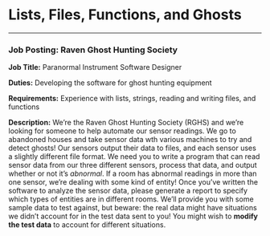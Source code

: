 # Lists, Files, Functions, and Ghosts
- - - -
### Job Posting: Raven Ghost Hunting Society
**Job Title:** Paranormal Instrument Software Designer

**Duties:** Developing the software for ghost hunting equipment

**Requirements:** Experience with lists, strings, reading and writing files, and functions

**Description:** We’re the Raven Ghost Hunting Society (RGHS) and we’re looking for someone to help automate our sensor readings. We go to abandoned houses and take sensor data wth various machines to try and detect ghosts! Our sensors output their data to files, and each sensor uses a slightly different file format. 
We need you to write a program that can read sensor data from our three different sensors, process that data, and output whether or not it’s _abnormal_. If a room has abnormal readings in more than one sensor, we’re dealing with some kind of entity! 
Once you’ve written the software to analyze the sensor data, please generate a report to specify which types of entities are in different rooms. We’ll provide you with some sample data to test against, but beware: the real data might have situations we didn’t account for in the test data sent to you! You might wish to **modify the test data** to account for different situations. 


